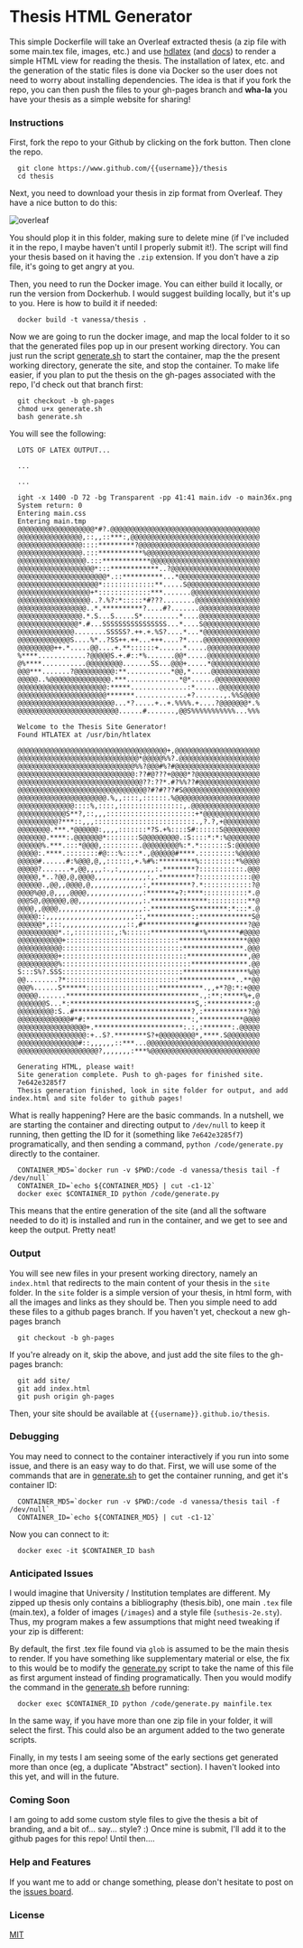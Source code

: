 Thesis HTML Generator
====================

This simple Dockerfile will take an Overleaf extracted thesis (a zip file with some main.tex file, images, etc.) and use [hdlatex](http://tug.org/tex4ht/) (and [docs](https://github.com/vsoch/thesis/raw/master/img/gurari.pdf)) to render a simple HTML view for reading the thesis. The installation of latex, etc. and the generation of the static files is done via Docker so the user does not need to worry about installing dependencies. The idea is that if you fork the repo, you can then push the files to your gh-pages branch and **wha-la** you have your thesis as a simple website for sharing!

### Instructions

First, fork the repo to your Github by clicking on the fork button. Then clone the repo.

      git clone https://www.github.com/{{username}}/thesis
      cd thesis
      
Next, you need to download your thesis in zip format from Overleaf. They have a nice button to do this:

![overleaf](https://github.com/vsoch/thesis/raw/master/img/overleaf.png)

You should plop it in this folder, making sure to delete mine (if I've included it in the repo, I maybe haven't until I properly submit it!). The script will find your thesis based on it having the `.zip` extension. If you don't have a zip file, it's going to get angry at you.

Then, you need to run the Docker image. You can either build it locally, or run the version from Dockerhub. I would suggest building locally, but it's up to you. Here is how to build it if needed:

      docker build -t vanessa/thesis .

Now we are going to run the docker image, and map the local folder to it so that the generated files pop up in our present working directory. You can just run the script [generate.sh](generate.sh) to start the container, map the the present working directory, generate the site, and stop the container. To make life easier, if you plan to put the thesis on the gh-pages associated with the repo, I'd check out that branch first:

      git checkout -b gh-pages
      chmod u+x generate.sh
      bash generate.sh

You will see the following:


      LOTS OF LATEX OUTPUT...

      ...

      ...

      ight -x 1400 -D 72 -bg Transparent -pp 41:41 main.idv -o main36x.png
      System return: 0
      Entering main.css
      Entering main.tmp
      @@@@@@@@@@@@@@@@@@@*#?.@@@@@@@@@@@@@@@@@@@@@@@@@@@@@@@@@@@@@
      @@@@@@@@@@@@@@@@,::,,::***:,@@@@@@@@@@@@@@@@@@@@@@@@@@@@@@@@
      @@@@@@@@@@@@@@@@::::*********?@@@@@@@@@@@@@@@@@@@@@@@@@@@@@@
      @@@@@@@@@@@@@@@@.:::***********%@@@@@@@@@@@@@@@@@@@@@@@@@@@@
      @@@@@@@@@@@@@@@@@.:::************@@@@@@@@@@@@@@@@@@@@@@@@@@@
      @@@@@@@@@@@@@@@@@@@*:::************..?@@@@@@@@@@@@@@@@@@@@@@
      @@@@@@@@@@@@@@@@@@@@@@*.::**********...*@@@@@@@@@@@@@@@@@@@@
      @@@@@@@@@@@@@@@@@@@@*:::::::::::::**.....S@@@@@@@@@@@@@@@@@@
      @@@@@@@@@@@@@@@@@@+*:::::::::::::***.......@@@@@@@@@@@@@@@@@
      @@@@@@@@@@@@@@@@@@..?.%?:*:::::*#???........@@@@@@@@@@@@@@@@
      @@@@@@@@@@@@@@@@@..*.**********?....#?.......@@@@@@@@@@@@@@@
      @@@@@@@@@@@@@@@@.*.S...S.....S*.........*....@@@@@@@@@@@@@@@
      @@@@@@@@@@@@@@@*.#...SSSSSSSSSSSSSSSS...*....S@@@@@@@@@@@@@@
      @@@@@@@@@@@@@@........SSSSS?.++.+.%S?....*...*@@@@@@@@@@@@@@
      @@@@@@@@@@@@@S....%*..?SS++.++...+++....?*....@@@@@@@@@@@@@@
      @@@@@@@@@++.*.....@@....+.**::::::+......*.....@@@@@@@@@@@@@
      %****............?@@@@@S.+.#::*%.......@@*.....@@@@@@@@@@@@@
      @%****...........@@@@@@@@@.......SS...@@@+.....*@@@@@@@@@@@@
      @@@***.......?@@@@@@@@@@:**...........*@@,*.....@@@@@@@@@@@@
      @@@@@..%@@@@@@@@@@@@@@@.***.............*@*......@@@@@@@@@@@
      @@@@@@@@@@@@@@@@@@@@@@:*****..............:*......@@@@@@@@@@
      @@@@@@@@@@@@@@@@@@@@@@*******.............+?.......,.%%S@@@@
      @@@@@@@@@@@@@@@@@@@@@@@@...*?.....+..+.%%%%.+....?@@@@@@@*.%
      @@@@@@@@@@@@@@@@@@@@@@@@@......#.......,@@S%%%%%%%%%%%...%%%

      Welcome to the Thesis Site Generator!
      Found HTLATEX at /usr/bin/htlatex

      @@@@@@@@@@@@@@@@@@@@@@@@@@@@@@@@@@@@@+,@@@@@@@@@@@@@@@@@@@@@
      @@@@@@@@@@@@@@@@@@@@@@@@@@@@@@*@@@@@%%?.@@@@@@@@@@@@@@@@@@@@
      @@@@@@@@@@@@@@@@@@@@@@@@@@@@@%%?@@@#%?#@@@@@@@@@@@@@@@@@@@@@
      @@@@@@@@@@@@@@@@@@@@@@@@@@@@@:??#@???+@@@@*?@@@@@@@@@@@@@@@@
      @@@@@@@@@@@@@@@@@@@@@@@@@@@@@@@??:??*.#?%%??#@@@@@@@@@@@@@@@
      @@@@@@@@@@@@@@@@@@@@@@@@@@@@@@@@?#?#???#S@@@@@@@@@@@@@@@@@@@
      @@@@@@@@@@@@@@@@@@@@@@.%,,::::,::::::.%@@@@@@@@@@@@@@@@@@@@@
      @@@@@@@@@@@@@@::::%,::::,::::::::::::::::,.@@@@@@@@@@@@@@@@@
      @@@@@@@@@@@@S**?,::,,,::::::::::::::::::::::+*@@@@@@@@@@@@@@
      @@@@@@@@@@?***::,,,:::::::::::::::::::::::::.,?.?,+@@@@@@@@@
      @@@@@@@@.***.*@@@@@@:,,,,:::::::*?S.+%::::S#::::::S@@@@@@@@@
      @@@@@@@.****:.@@@@@@@*::::::::S@@@@@@@@@.:S::::*:*:%@@@@@@@@
      @@@@@@%.***.:::*@@@@,:::::::::.@@@@@@@@@%:*.*:::::::S:@@@@@@
      @@@@@:.****.::::::::#@:::%::::*.,@@@@@@#****.:::::::::%@@@@@
      @@@@@#......#:%@@@,@,,::::::,+.%#%:*********%:::::::::*%@@@@
      @@@@@?.......+,@@,,,,:.,:,,,,,,,,,:.********?:::::::::::.@@@
      @@@@@,*..?@@,@,@@@@,,,,,,,,,,,,,:,.*********?:::::::::::::@@
      @@@@@@.,@@,,@@@@,@,,,,,,,,,,,,,:,**********?.*::::::::::::?@
      @@@@%@@,@,,,,@@@@,,,,,,,,,,,,,,:*******+?:****:::::::::::*.@
      @@@S@,@@@@@@,@@,,,,,,,,,,,,,,,,:.**************::::::::::**@
      @@@@,,@@@@,,,,,,,,,,,,,,,,,,,,,:.**********S********:*:::*.@
      @@@@@::,,,,,,,,,,,,,,,,,,,,,,::,***********::*************S@
      @@@@@@*,:::,,,,,,,,,,,,,,,,::,#*************#************?@@
      @@@@@@@@@@*.:,::::::::::,:%::::::*************%********#@@@@
      @@@@@@@@@@@+::::::::::::::::::::::::::::*****************@@@
      @@@@@@@@@@@::::::::::::::::::::::::::::::***************.@@@
      @@@@@@@@@@+:::::::::::::::::::::::::::::::***************,@@
      @@@@@@@@@@%::::::::::::::::::::::::::::::::**************.@@
      S:::S%?.SSS::::::::::::::::::::::::::::::****************%@@
      @@........?*::::::::::::::::::::::::::::**************..**@@
      @@@%......S******::::::::::::::::::***********.,,+*?@:*:+@@@
      @@@@@.......*********************************.,:**:*****%+,@
      @@@@@@@S...*:*******************************S,:***********:@
      @@@@@@@@@:S..#*****************************?,:***********?@@
      @@@@@@@@@@@@@#*#:**************************:,***********@@@@
      @@@@@@@@@@@@@@@@@+.**********************:.:,:*******:.@@@@@
      @@@@@@@@@@@@@@@@@:+..S?.********S?+@@@@@@@@@*,****.S@@@@@@@@
      @@@@@@@@@@@@@@@#::,,,,,,::***...@@@@@@@@@@@@@@@@@@@@@@@@@@@@
      @@@@@@@@@@@@@@@@@@@@?,,,,,,,:***%@@@@@@@@@@@@@@@@@@@@@@@@@@@

      Generating HTML, please wait!
      Site generation complete. Push to gh-pages for finished site.
      7e642e3285f7
      Thesis generation finished, look in site folder for output, and add index.html and site folder to github pages!


What is really happening? Here are the basic commands. In a nutshell, we are starting the container and directing output to `/dev/null` to keep it running, then getting the ID for it (something like `7e642e3285f7`) programatically, and then sending a command, `python /code/generate.py` directly to the container.

      CONTAINER_MD5=`docker run -v $PWD:/code -d vanessa/thesis tail -f /dev/null`
      CONTAINER_ID=`echo ${CONTAINER_MD5} | cut -c1-12`
      docker exec $CONTAINER_ID python /code/generate.py

This means that the entire generation of the site (and all the software needed to do it) is installed and run in the container, and we get to see and keep the output. Pretty neat!

### Output
You will see new files in your present working directory, namely an `index.html` that redirects to the main content of your thesis in the `site` folder. In the `site` folder is a simple version of your thesis, in html form, with all the images and links as they should be. Then you simple need to add these files to a github pages branch. If you haven't yet, checkout a new gh-pages branch

      git checkout -b gh-pages

If you're already on it, skip the above, and just add the site files to the gh-pages branch:

      git add site/
      git add index.html
      git push origin gh-pages

Then, your site should be available at `{{username}}.github.io/thesis`. 


### Debugging
You may need to connect to the container interactively if you run into some issue, and there is an easy way to do that. First, we will use some of the commands that are in [generate.sh](generate.sh) to get the container running, and get it's container ID:

      CONTAINER_MD5=`docker run -v $PWD:/code -d vanessa/thesis tail -f /dev/null`
      CONTAINER_ID=`echo ${CONTAINER_MD5} | cut -c1-12`
      
Now you can connect to it:

      docker exec -it $CONTAINER_ID bash


### Anticipated Issues
I would imagine that University / Institution templates are different. My zipped up thesis only contains a bibliography (thesis.bib), one main `.tex` file (main.tex), a folder of images (`/images`) and a style file (`suthesis-2e.sty`). Thus, my program makes a few assumptions that might need tweaking if your zip is different:

By default, the first .tex file found via `glob` is assumed to be the main thesis to render. If you have something like supplementary material or else, the fix to this would be to modify the [generate.py](generate.py) script to take the name of this file as first argument instead of finding programatically. Then you would modify the command in the [generate.sh](generate.sh) before running:

      docker exec $CONTAINER_ID python /code/generate.py mainfile.tex
 
In the same way, if you have more than one zip file in your folder, it will select the first. This could also be an argument added to the two generate scripts.

Finally, in my tests I am seeing some of the early sections get generated more than once (eg, a duplicate "Abstract" section). I haven't looked into this yet, and will in the future.

### Coming Soon
I am going to add some custom style files to give the thesis a bit of branding, and a bit of... say... style? :) Once mine is submit, I'll add it to the github pages for this repo! Until then.... 

### Help and Features

If you want me to add or change something, please don't hesitate to post on the [issues board](https://github.com/vsoch/thesis/issues).


### License
[MIT](LICENSE)
